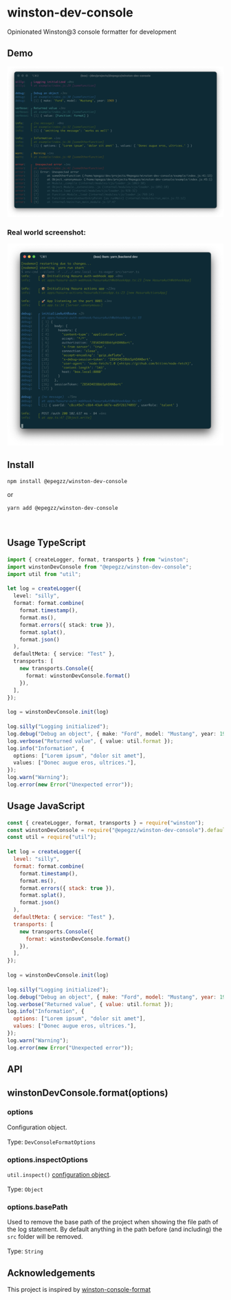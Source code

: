 # winston-dev-console

Opinionated Winston@3 console formatter for development

## Demo

![](demo.png)

### Real world screenshot:

![](demo2.png)

## Install

```bash
npm install @epegzz/winston-dev-console
```

or

```bash
yarn add @epegzz/winston-dev-console
```
<br>

## Usage TypeScript

```typescript
import { createLogger, format, transports } from "winston";
import winstonDevConsole from "@epegzz/winston-dev-console";
import util from "util";

let log = createLogger({
  level: "silly",
  format: format.combine(
    format.timestamp(),
    format.ms(),
    format.errors({ stack: true }),
    format.splat(),
    format.json()
  ),
  defaultMeta: { service: "Test" },
  transports: [
    new transports.Console({
      format: winstonDevConsole.format()
    }),
  ],
});

log = winstonDevConsole.init(log)

log.silly("Logging initialized");
log.debug("Debug an object", { make: "Ford", model: "Mustang", year: 1969 });
log.verbose("Returned value", { value: util.format });
log.info("Information", {
  options: ["Lorem ipsum", "dolor sit amet"],
  values: ["Donec augue eros, ultrices."],
});
log.warn("Warning");
log.error(new Error("Unexpected error"));
```

## Usage JavaScript

```js
const { createLogger, format, transports } = require("winston");
const winstonDevConsole = require("@epegzz/winston-dev-console").default;
const util = require("util");

let log = createLogger({
  level: "silly",
  format: format.combine(
    format.timestamp(),
    format.ms(),
    format.errors({ stack: true }),
    format.splat(),
    format.json()
  ),
  defaultMeta: { service: "Test" },
  transports: [
    new transports.Console({
      format: winstonDevConsole.format()
    }),
  ],
});

log = winstonDevConsole.init(log)

log.silly("Logging initialized");
log.debug("Debug an object", { make: "Ford", model: "Mustang", year: 1969 });
log.verbose("Returned value", { value: util.format });
log.info("Information", {
  options: ["Lorem ipsum", "dolor sit amet"],
  values: ["Donec augue eros, ultrices."],
});
log.warn("Warning");
log.error(new Error("Unexpected error"));
```

## API

## winstonDevConsole.format(options)

### options

Configuration object.<br><br>Type: `DevConsoleFormatOptions`

### options.inspectOptions

`util.inspect()` [configuration object](https://nodejs.org/api/util.html#util_util_inspect_object_options).<br><br> Type: `Object`<br> 

### options.basePath

Used to remove the base path of the project when showing the file path of the log statement.
By default anything in the path before (and including) the `src` folder will be removed.
<br><br> Type: `String`<br>

## Acknowledgements

This project is inspired by [winston-console-format](https://github.com/duccio/winston-console-format)